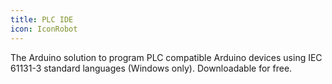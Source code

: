 ```yaml
---
title: PLC IDE
icon: IconRobot
---
```


The Arduino solution to program PLC compatible Arduino devices using IEC 61131-3 standard languages (Windows only). Downloadable for free.
